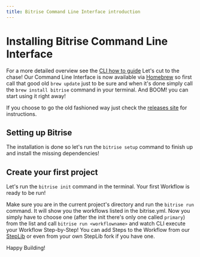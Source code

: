 ```yaml
---
title: Bitrise Command Line Interface introduction
---
```


# Installing Bitrise Command Line Interface

For a more detailed overview see the [CLI how to guide](cli-how-to-guide.md)
Let's cut to the chase! Our Command Line Interface is now available via [Homebrew](https://github.com/Homebrew/homebrew/tree/master/share/doc/homebrew#readme) so first call that good old `brew update` just to be sure and when it's done simply call the `brew install bitrise` command in your terminal. And BOOM! you can start using it right away!

If you choose to go the old fashioned way just check the [releases site](https://github.com/tothszabi/bitrise-test/v2/releases) for instructions.

## Setting up Bitrise

The installation is done so let's run the `bitrise setup` command to finish up and install the missing dependencies!

## Create your first project

Let's run the `bitrise init` command in the terminal. Your first Workflow is ready to be run!

Make sure you are in the current project's directory and run the `bitrise run` command. It will show you the workflows listed in the bitrise.yml. Now you simply have to choose one (after the init there's only one called `primary`) from the list and call `bitrise run <workflowname>` and watch CLI execute your Workflow Step-by-Step! You can add Steps to the Workflow from our [StepLib](https://github.com/tothszabi/bitrise-test/v2-steplib/tree/master/steps) or even from your own StepLib fork if you have one.

Happy Building!
